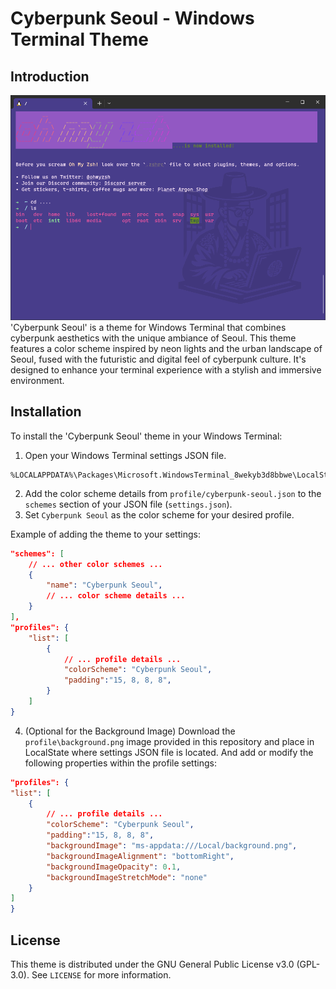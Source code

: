 # Cyberpunk Seoul - Windows Terminal Theme

## Introduction
![the preview image of theme](./assets/preview.png)
'Cyberpunk Seoul' is a theme for Windows Terminal that combines cyberpunk aesthetics with the unique ambiance of Seoul. This theme features a color scheme inspired by neon lights and the urban landscape of Seoul, fused with the futuristic and digital feel of cyberpunk culture. It's designed to enhance your terminal experience with a stylish and immersive environment.

## Installation

To install the 'Cyberpunk Seoul' theme in your Windows Terminal:

1. Open your Windows Terminal settings JSON file. 

```text
%LOCALAPPDATA%\Packages\Microsoft.WindowsTerminal_8wekyb3d8bbwe\LocalState
```

2. Add the color scheme details from `profile/cyberpunk-seoul.json` to the `schemes` section of your JSON file (`settings.json`).
3. Set `Cyberpunk Seoul` as the color scheme for your desired profile.

Example of adding the theme to your settings:

```json
"schemes": [
    // ... other color schemes ...
    {
        "name": "Cyberpunk Seoul",
        // ... color scheme details ...
    }
],
"profiles": {
    "list": [
        {
            // ... profile details ...
            "colorScheme": "Cyberpunk Seoul",
            "padding":"15, 8, 8, 8",
        }
    ]
}
```

4. (Optional for the Background Image) Download the `profile\background.png` image provided in this repository and place in LocalState where settings JSON file is located.
And add or modify the following properties within the profile settings:

```json
"profiles": {
"list": [
    {
        // ... profile details ...
        "colorScheme": "Cyberpunk Seoul",
        "padding":"15, 8, 8, 8",
        "backgroundImage": "ms-appdata:///Local/background.png",
        "backgroundImageAlignment": "bottomRight",
        "backgroundImageOpacity": 0.1,
        "backgroundImageStretchMode": "none"
    }
]
}
```


## License
This theme is distributed under the GNU General Public License v3.0 (GPL-3.0). See `LICENSE` for more information.
